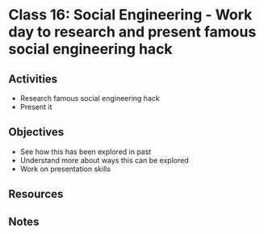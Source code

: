 
# Class 16: Social Engineering - Work day to research and present famous social engineering hack

## Activities
  - Research famous social engineering hack
  - Present it

## Objectives
  - See how this has been explored in past  
  - Understand more about ways this can be explored
  - Work on presentation skills


## Resources 


## Notes